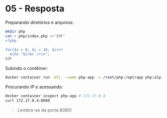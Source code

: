 # 05 - Resposta

Preparando diretórios e arquivos:

```bash
mkdir php
cat > php/index.php <<'EOF'
<?php

for($i = 0; $i < 10; $i++)
  echo "$i<br />\n";
EOF
```

Subindo o contêiner:

```bash
docker container run -dti --name php-app -v /root/php:/opt/app php:alpine php -S 0.0.0.0:8080 -t /opt/app
```

Procurando IP e acessando:

```bash
docker container inspect php-app # 172.17.0.4
curl 172.17.0.4:8080
```

> Lembre-se da porta 8080!
